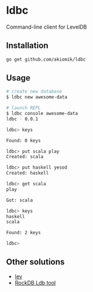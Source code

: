 # ldbc
Command-line client for LevelDB

## Installation

```bash
go get github.com/akiomik/ldbc
```

## Usage

```bash
# create new database
$ ldbc new awesome-data

# launch REPL
$ ldbc console awesome-data
ldbc - 0.0.1

ldbc> keys

Found: 0 keys

ldbc> put scala play
Created: scala

ldbc> put haskell yesod
Created: haskell

ldbc> get scala
play

Got: scala

ldbc> keys
haskell
scala

Found: 2 keys

ldbc>
```

## Other solutions
* [lev](https://github.com/hij1nx/lev)
* [RockDB Ldb tool](https://github.com/facebook/rocksdb/wiki/Ldb-Tool)
